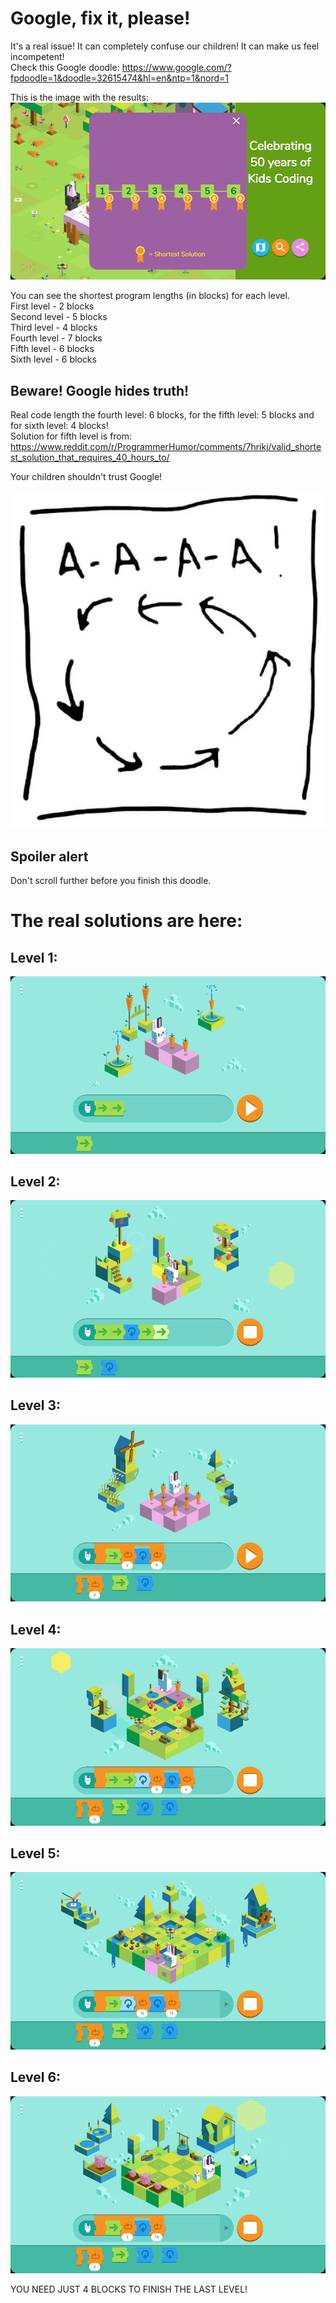 # Google, fix it, please!
It's a real issue! It can completely confuse our children! It can make us feel incompetent!  
Check this Google doodle: https://www.google.com/?fpdoodle=1&doodle=32615474&hl=en&ntp=1&nord=1

This is the image with the results:  
![alt Google ](https://raw.githubusercontent.com/DKurilo/google-doodle-err/master/results.png)

You can see the shortest program lengths (in blocks) for each level.  
First level - 2 blocks  
Second level - 5 blocks  
Third level - 4 blocks  
Fourth level - 7 blocks  
Fifth level - 6 blocks  
Sixth level - 6 blocks  

## Beware! Google hides truth!
Real code length the fourth level: 6 blocks, for the fifth level: 5 blocks and for sixth level: 4 blocks!  
Solution for fifth level is from: https://www.reddit.com/r/ProgrammerHumor/comments/7hrikj/valid_shortest_solution_that_requires_40_hours_to/  

Your children shouldn't trust Google!

![alt AAAAAA! ](https://raw.githubusercontent.com/DKurilo/google-doodle-err/master/42_plan_aaa.jpg)

## Spoiler alert
Don't scroll further before you finish this doodle.









































# The real solutions are here:
## Level 1:  

![alt Google ](https://raw.githubusercontent.com/DKurilo/google-doodle-err/master/level-1.png)

## Level 2:  

![alt Google ](https://raw.githubusercontent.com/DKurilo/google-doodle-err/master/level-2.png)

## Level 3:  

![alt Google ](https://raw.githubusercontent.com/DKurilo/google-doodle-err/master/level-3.png)

## Level 4:  

![alt Google ](https://raw.githubusercontent.com/DKurilo/google-doodle-err/master/level-4.png)

## Level 5:  

![alt Google ](https://raw.githubusercontent.com/DKurilo/google-doodle-err/master/level-5.png)

## Level 6:  

![alt Google ](https://raw.githubusercontent.com/DKurilo/google-doodle-err/master/level-6.png)

YOU NEED JUST 4 BLOCKS TO FINISH THE LAST LEVEL!  


